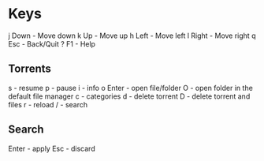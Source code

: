 # Keys

j Down  - Move down
k Up    - Move up
h Left  - Move left
l Right - Move right
q Esc   - Back/Quit
? F1    - Help

## Torrents

s       - resume
p       - pause
i       - info
o Enter - open file/folder
O       - open folder in the default file manager
c       - categories
d       - delete torrent
D       - delete torrent and files
r       - reload
/       - search

## Search

Enter - apply
Esc   - discard

